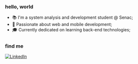 ### hello, world


- 📚 I'm a system analysis and development student @ Senac;
- 🖤 Passionate about web and mobile development;
- 🎓 Currently dedicated on learning back-end technologies;
##

### find me
[![LinkedIn](https://img.shields.io/badge/LinkedIn-black?style=flat&logo=Linkedin&logoColor=white&link=https://www.linkedin.com/in/lima-gus/)](https://www.linkedin.com/in/lima-gus)
